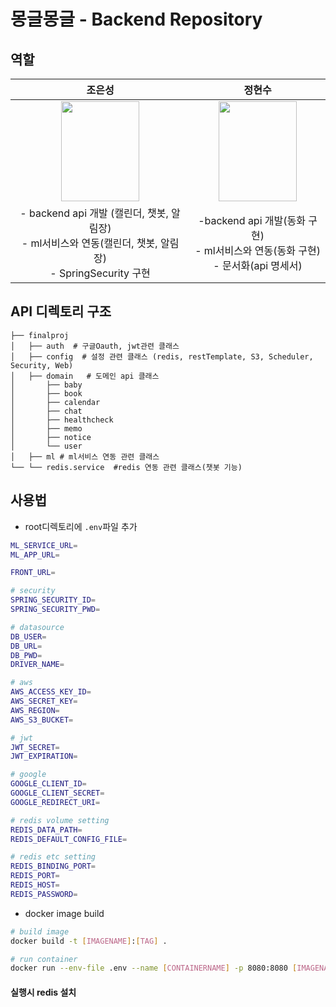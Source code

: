 # 몽글몽글 - Backend Repository

## 역할
|조은성 |정현수
|:-:|:-:|
|<img src='https://github.com/user-attachments/assets/f4f2a101-e705-4c67-826b-9591fe55259a' height=160 width=125></img>|<img src='https://github.com/user-attachments/assets/eadc750b-bd49-4abc-aa2b-78904b0c6fbd' height=160 width=125></img>|
|- backend api 개발 (캘린더, 챗봇, 알림장)<br>- ml서비스와 연동(캘린더, 챗봇, 알림장) <br> - SpringSecurity 구현|-backend api 개발(동화 구현)<br>- ml서비스와 연동(동화 구현) <br>- 문서화(api 명세서)

## API 디렉토리 구조
```
├── finalproj
│   ├── auth  # 구글Oauth, jwt관련 클래스
│   ├── config  # 설정 관련 클래스 (redis, restTemplate, S3, Scheduler, Security, Web)
│   ├── domain   # 도메인 api 클래스
│       ├── baby
│       ├── book
│       ├── calendar
│       ├── chat
│       ├── healthcheck
│       ├── memo
│       ├── notice
│       └── user
│   ├── ml # ml서비스 연동 관련 클래스
└── └── redis.service  #redis 연동 관련 클래스(챗봇 기능)
```
## 사용법

- root디렉토리에 `.env`파일 추가
```bash
ML_SERVICE_URL=
ML_APP_URL=

FRONT_URL=

# security
SPRING_SECURITY_ID=
SPRING_SECURITY_PWD=

# datasource
DB_USER=
DB_URL=
DB_PWD=
DRIVER_NAME=

# aws
AWS_ACCESS_KEY_ID=
AWS_SECRET_KEY=
AWS_REGION=
AWS_S3_BUCKET=

# jwt
JWT_SECRET=
JWT_EXPIRATION=

# google
GOOGLE_CLIENT_ID=
GOOGLE_CLIENT_SECRET=
GOOGLE_REDIRECT_URI=

# redis volume setting
REDIS_DATA_PATH=
REDIS_DEFAULT_CONFIG_FILE=

# redis etc setting
REDIS_BINDING_PORT=
REDIS_PORT=
REDIS_HOST=
REDIS_PASSWORD=
```

- docker image build
```bash
# build image
docker build -t [IMAGENAME]:[TAG] .

# run container
docker run --env-file .env --name [CONTAINERNAME] -p 8080:8080 [IMAGENAME]:[TAG] 
```


#### 실행시 redis 설치
